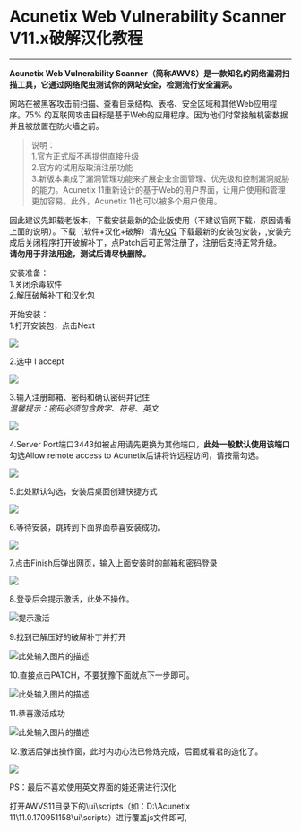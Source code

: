 ﻿# Acunetix Web Vulnerability Scanner V11.x破解汉化教程

------------


**Acunetix Web Vulnerability Scanner（简称AWVS）是一款知名的网络漏洞扫描工具，它通过网络爬虫测试你的网站安全，检测流行安全漏洞。**

网站在被黑客攻击前扫描、查看目录结构、表格、安全区域和其他Web应用程序。75% 的互联网攻击目标是基于Web的应用程序。因为他们时常接触机密数据并且被放置在防火墙之前。

> 说明：<br>
1.官方正式版不再提供直接升级<br>
2.官方的试用版取消注册功能<br>
3.新版本集成了漏洞管理功能来扩展企业全面管理、优先级和控制漏洞威胁的能力。Acunetix 11重新设计的基于Web的用户界面，让用户使用和管理更加容易。此外，Acunetix 11也可以被多个用户使用。

因此建议先卸载老版本，下载安装最新的企业版使用（不建议官网下载，原因请看上面的说明）。下载（软件+汉化+破解）请先[QQ](https://jq.qq.com/?_wv=1027&k=5zVAV37)
下载最新的安装包安装，,安装完成后关闭程序打开破解补丁，点Patch后可正常注册了，注册后支持正常升级。<br>
**请勿用于非法用途，测试后请尽快删除。**

安装准备：<br>
1.关闭杀毒软件<br>
2.解压破解补丁和汉化包

开始安装：<br>
1.打开安装包，点击Next

[![](https://lh3.googleusercontent.com/Eehdj8azPsD2Vf-mLtni7K7OWI4XgC00R6zKMCyX_DIXAtxchMw_tRs0gXieTzZQeKH4Rc9DZ4Q0AAcn8nT2b1A3EznqiuRUgYe_eTfmMmQGQE59ficoOd3sEXlbypBGWkMiOokjQY89i4BxOg5y8JCn84zIYUoqBZmy8HAJgYcSs3JjxWgv4O9j7MVyHDCRRprkflY6OH3YugKHXNPfpCbZIxv4tM7JwedPo9Y1vv2OIICEBGE-AIsQz_vL7jK135OIWdZYVC143Z8pLW1hQ9N2gdPS3-NQkkAZ6NOQfGauNCSGaGZJsPao8y8QT4JGvYjgAGvg42Fvf42nqOnkit0h6GNWZgg3x_uUinpQcamYjH-pwbsERREMxYXMh3WDCBoN_-_ReZCsEAYMoOlCoG9SjSlE4ird929fh5YjPxvQSskTW81gi0ng_peJiY-WPUo06MQ2qz4YDeO8hvzW_FxjofV9bNat1s11Ysy39kwkikHn3DExxKGQVPxuBmqiQ0wM-HlxzRMjRto2NvA8AdMi63k0JU_6lgUJCKJXNnpb6pe5vevqWdmNADnjF8dUA8XHcyBodf1JXI800Q5bfVxJ-Cv7g9brjJUBFA=w503-h389-no)](https://lh3.googleusercontent.com/Eehdj8azPsD2Vf-mLtni7K7OWI4XgC00R6zKMCyX_DIXAtxchMw_tRs0gXieTzZQeKH4Rc9DZ4Q0AAcn8nT2b1A3EznqiuRUgYe_eTfmMmQGQE59ficoOd3sEXlbypBGWkMiOokjQY89i4BxOg5y8JCn84zIYUoqBZmy8HAJgYcSs3JjxWgv4O9j7MVyHDCRRprkflY6OH3YugKHXNPfpCbZIxv4tM7JwedPo9Y1vv2OIICEBGE-AIsQz_vL7jK135OIWdZYVC143Z8pLW1hQ9N2gdPS3-NQkkAZ6NOQfGauNCSGaGZJsPao8y8QT4JGvYjgAGvg42Fvf42nqOnkit0h6GNWZgg3x_uUinpQcamYjH-pwbsERREMxYXMh3WDCBoN_-_ReZCsEAYMoOlCoG9SjSlE4ird929fh5YjPxvQSskTW81gi0ng_peJiY-WPUo06MQ2qz4YDeO8hvzW_FxjofV9bNat1s11Ysy39kwkikHn3DExxKGQVPxuBmqiQ0wM-HlxzRMjRto2NvA8AdMi63k0JU_6lgUJCKJXNnpb6pe5vevqWdmNADnjF8dUA8XHcyBodf1JXI800Q5bfVxJ-Cv7g9brjJUBFA=w503-h389-no)

2.选中 I accept

[![](https://lh3.googleusercontent.com/dGE9TCdeY9Fm3d7X6rcipzfy-pLDljrc_3UgvMvygjt1tWhLQfIk4NM-dKqo1-sGBF4Wguh_RkxvJYd4rzMTXLx4WTswTAaScWLp-pVDVTSoMJ7oveNj_9xB960V_pUWOBNR7S5aaAa0xnXHvAXKGbJ8FZG5VLYUwFq_ldKNxPSZ5c9Xr6I3qWIwAOYAAP_BVh7yf36ZqzICZaR-Ff3rOArw20VzJeaipmHgHJ8PcezTYqtwrP83UBQkxcvVsL1vP9Q8mehVjFqo4CPtxFxljTDQMS93D_tBT1t9hVHX30YLmjNLG_8JwQ3_9tm18EHlD79CSbtgAfmGA1urjDH6vRnKAssCu0Z5uirnAD07fWVmOjfwtpvR44LSh0UHe2rFeAExQ8Q7QQnzeQXdZtf_tKzxzWupACarQkiW-uCNGU3RfVBIqloCZzVPQ0EAQT3zdL4Qd32l3pgSsfHefe-9O6PYY8wzulz7FHssRLbZmRYihcikl86Bd91esw20QuGmdAiVenGtsUboV39jqTHPvtqvTQD7ZIcFs0b1Ucr-WszPUAjxu0MOU-0ly0gXj1lg3UpIglOU_arofoeKql_qQXO0aXhYJu0l4fYikQ=w503-h389-no)](https://lh3.googleusercontent.com/dGE9TCdeY9Fm3d7X6rcipzfy-pLDljrc_3UgvMvygjt1tWhLQfIk4NM-dKqo1-sGBF4Wguh_RkxvJYd4rzMTXLx4WTswTAaScWLp-pVDVTSoMJ7oveNj_9xB960V_pUWOBNR7S5aaAa0xnXHvAXKGbJ8FZG5VLYUwFq_ldKNxPSZ5c9Xr6I3qWIwAOYAAP_BVh7yf36ZqzICZaR-Ff3rOArw20VzJeaipmHgHJ8PcezTYqtwrP83UBQkxcvVsL1vP9Q8mehVjFqo4CPtxFxljTDQMS93D_tBT1t9hVHX30YLmjNLG_8JwQ3_9tm18EHlD79CSbtgAfmGA1urjDH6vRnKAssCu0Z5uirnAD07fWVmOjfwtpvR44LSh0UHe2rFeAExQ8Q7QQnzeQXdZtf_tKzxzWupACarQkiW-uCNGU3RfVBIqloCZzVPQ0EAQT3zdL4Qd32l3pgSsfHefe-9O6PYY8wzulz7FHssRLbZmRYihcikl86Bd91esw20QuGmdAiVenGtsUboV39jqTHPvtqvTQD7ZIcFs0b1Ucr-WszPUAjxu0MOU-0ly0gXj1lg3UpIglOU_arofoeKql_qQXO0aXhYJu0l4fYikQ=w503-h389-no)

3.输入注册邮箱、密码和确认密码并记住<br>
*温馨提示：密码必须包含数字、符号、英文*

[![](https://lh3.googleusercontent.com/Hj_81cSzCiy35aTsoC1UW2ZoxCQ5NzfXfY9shuh5vOvKbEE87zaSn2Dk8N5gVO3QtPGFJ2fN8js0yN_dEPgzir7TU354i0XdwQRL9zu8r29dsBLQamuMIEddILAgIs3wihxgePw51DIa1I1i9JCkXXOA_YD0s5fIrDa3TdvzofjA3GRCNj96-IlxQYJ_K02pgZcO5rX2tviWX05oMpUH5h_5hVxDnlNmmYpgFZodpq3h9Q75Gi2mwhs697-wkKVwvIeNGcksNRal0DRClyqhRBOroNY_cpJ3wZIXnaqDPQQbocDFB3-eBtRT8UYRr-gzVxe4XggMYT056JFwh9Z62UJ7KbFu2mHNzgghpal7MnZm3hkaGsKG8gsviGUYFhy5v1LwatnvG7vVbw_1mME627ZteMRfyVIuNx0zGlp6ustRvddQkfsmgz96C3-9kQdBamBCmyFwpCFvq4VRg3SR3kvCsmckkX3vo9ldVt_mAG_f2ZNraz9JxHjcBQqQ10VcF3l_teZKktDC3KXMi1I6kMDksRQfCeByrO_VoE-Kk_cya9Tn5XIABw8z-WDsjABa2Cb354Gp2vQPNp5xAwWa5_77X61rPlkVZfas9A=w503-h389-no)](https://lh3.googleusercontent.com/Hj_81cSzCiy35aTsoC1UW2ZoxCQ5NzfXfY9shuh5vOvKbEE87zaSn2Dk8N5gVO3QtPGFJ2fN8js0yN_dEPgzir7TU354i0XdwQRL9zu8r29dsBLQamuMIEddILAgIs3wihxgePw51DIa1I1i9JCkXXOA_YD0s5fIrDa3TdvzofjA3GRCNj96-IlxQYJ_K02pgZcO5rX2tviWX05oMpUH5h_5hVxDnlNmmYpgFZodpq3h9Q75Gi2mwhs697-wkKVwvIeNGcksNRal0DRClyqhRBOroNY_cpJ3wZIXnaqDPQQbocDFB3-eBtRT8UYRr-gzVxe4XggMYT056JFwh9Z62UJ7KbFu2mHNzgghpal7MnZm3hkaGsKG8gsviGUYFhy5v1LwatnvG7vVbw_1mME627ZteMRfyVIuNx0zGlp6ustRvddQkfsmgz96C3-9kQdBamBCmyFwpCFvq4VRg3SR3kvCsmckkX3vo9ldVt_mAG_f2ZNraz9JxHjcBQqQ10VcF3l_teZKktDC3KXMi1I6kMDksRQfCeByrO_VoE-Kk_cya9Tn5XIABw8z-WDsjABa2Cb354Gp2vQPNp5xAwWa5_77X61rPlkVZfas9A=w503-h389-no)

4.Server Port端口3443如被占用请先更换为其他端口，**此处一般默认使用该端口**<br>
勾选Allow remote access to Acunetix后讲将许远程访问，请按需勾选。

[![](https://lh3.googleusercontent.com/RrDgjpa7_SH9lUCYYVN6KIKZFobC3HET8jqgWmrmh2BESwlvKPkv7N9VB8yPJZ6-QVoBqUajDYL52bBu5avRVZ7kbuZpC2k9pfx2fsemmjFwI7iuK8Y4BxN_ltZ-4-Ry_ICihQq994uC2zOyoizSvffx20iiDIbVJHHT1t9nUsQIEq8ASCcfZqiwJyT4RD8XgGyjEPRItaywk-STrAfp5_LFSyjnBHf5orV53an1noCEALoIY1z0rwU2BX0B4SfOrB4kfy_ITHzCqfanpFkIsukytUGeYSaWz-nu8ns7L711xN-9zccb3fLxZnFhv_mtwgogHybK8pImvUbi8IuKZh97ma516nfliVqK-zPY3w6mWZ9LMnbx2aPAnZsYcAviAPAe1_aFEn_UpYZIWKOklCN2V-3A-LdY8lJebCRR4eSS4GdUBm9jLjituM_ZVgVIfchFJnAROHkB1Tv-xzyvNavUHrCndmqzB2kTJxPAM1mShnoED5YqPBBxjRa35ygl50GhXncKStOoyNRRZVIJf1ePTGqGapsK85Wynryy0TDTTcgpD_K6X9Uu3UvyVCvdVdjyxlwF3ju4aCR4LXCBT9BCo8huhC1brgvF6A=w503-h389-no)](https://lh3.googleusercontent.com/RrDgjpa7_SH9lUCYYVN6KIKZFobC3HET8jqgWmrmh2BESwlvKPkv7N9VB8yPJZ6-QVoBqUajDYL52bBu5avRVZ7kbuZpC2k9pfx2fsemmjFwI7iuK8Y4BxN_ltZ-4-Ry_ICihQq994uC2zOyoizSvffx20iiDIbVJHHT1t9nUsQIEq8ASCcfZqiwJyT4RD8XgGyjEPRItaywk-STrAfp5_LFSyjnBHf5orV53an1noCEALoIY1z0rwU2BX0B4SfOrB4kfy_ITHzCqfanpFkIsukytUGeYSaWz-nu8ns7L711xN-9zccb3fLxZnFhv_mtwgogHybK8pImvUbi8IuKZh97ma516nfliVqK-zPY3w6mWZ9LMnbx2aPAnZsYcAviAPAe1_aFEn_UpYZIWKOklCN2V-3A-LdY8lJebCRR4eSS4GdUBm9jLjituM_ZVgVIfchFJnAROHkB1Tv-xzyvNavUHrCndmqzB2kTJxPAM1mShnoED5YqPBBxjRa35ygl50GhXncKStOoyNRRZVIJf1ePTGqGapsK85Wynryy0TDTTcgpD_K6X9Uu3UvyVCvdVdjyxlwF3ju4aCR4LXCBT9BCo8huhC1brgvF6A=w503-h389-no)

5.此处默认勾选，安装后桌面创建快捷方式

[![](https://lh3.googleusercontent.com/MTta4TZw_uY3gkvu8Q9L7JTve7iFZPo2lZ2gI2vZ5hvniKo0OSeaH5NvDIjJPLzAerOh2gjbk1_Zio6jmOXbvSp5wT-VAcqBF2MO0hwPo4LfFIM4FegcJL18zts8SIciC8jDq0JzpDzMO_fhY2mzzbuBLJo6wSJ1Tc235U-ZqVvDGiPl7UgunIhrKjqZY8anPbECFOy2qIX0skbnQamhPFi813jx8uAbaABThXfEBhWYep69OzSPSKg28m2zh8JEceGzzde3ZR6nXdiQWn1NYFYc7gSNntlOqy4fTJ_SacOG9NKa5qz1uBiTPBDFWhiVQ5ecYRxMVttTlmxIfQrGKKqjR4cu67vwZC9Zu6h7FRkN_jW2-SPlIEdqBP-9qjVIiMnFv_JHf_QOau_YtzV9jLqEarqjBM-wKZjQ0Qy5iLXywucp10mh0bDybkW2XVDg_wwL210n8JBtyUqgOwYvHSdbizIjfGM-UJ2geHdzs8rUOOUorYW6-NRQM-wLtOKkL07jRImllJEmWSJcYF8Nw6FilDnHhOlD0EeMzdgAqQm1d-8D4mKdg3C0thMEhWSIlmdTrXp4iTd9HtHvxVOllh2WJrMsw-CG_3Y2-A=w503-h389-no)](https://lh3.googleusercontent.com/MTta4TZw_uY3gkvu8Q9L7JTve7iFZPo2lZ2gI2vZ5hvniKo0OSeaH5NvDIjJPLzAerOh2gjbk1_Zio6jmOXbvSp5wT-VAcqBF2MO0hwPo4LfFIM4FegcJL18zts8SIciC8jDq0JzpDzMO_fhY2mzzbuBLJo6wSJ1Tc235U-ZqVvDGiPl7UgunIhrKjqZY8anPbECFOy2qIX0skbnQamhPFi813jx8uAbaABThXfEBhWYep69OzSPSKg28m2zh8JEceGzzde3ZR6nXdiQWn1NYFYc7gSNntlOqy4fTJ_SacOG9NKa5qz1uBiTPBDFWhiVQ5ecYRxMVttTlmxIfQrGKKqjR4cu67vwZC9Zu6h7FRkN_jW2-SPlIEdqBP-9qjVIiMnFv_JHf_QOau_YtzV9jLqEarqjBM-wKZjQ0Qy5iLXywucp10mh0bDybkW2XVDg_wwL210n8JBtyUqgOwYvHSdbizIjfGM-UJ2geHdzs8rUOOUorYW6-NRQM-wLtOKkL07jRImllJEmWSJcYF8Nw6FilDnHhOlD0EeMzdgAqQm1d-8D4mKdg3C0thMEhWSIlmdTrXp4iTd9HtHvxVOllh2WJrMsw-CG_3Y2-A=w503-h389-no)

6.等待安装，跳转到下面界面恭喜安装成功。

[![](https://lh3.googleusercontent.com/YHRyEXjB2ffGmMEXgrU-AlW4S5a2HrmVQ2xOfsqnMxwkXnBZgQ0B2p8TyLCVQODKLryVz_caTcJPWYRVoDNkPzjDoNbzPW0e9qaiw6bZFIZAGNGdRuwih881X--eG8GjzOZdb4evW6TBIcAzBxJtwGezjFiKgz7ufz7XtQrYa8SdSF-oe3fR2obhrC1kgY8jqdX1mvuv-vLVl9oVBEG1kU07oLJAQGA43heMcxj9KzK6dZcHVr86tsOmNHai330hMlZ0J7DtcYOon8ht8GdoUx9q4XQDRDy9GGss2F-o9Nu190dsMRUbbAbC8XpZBNqMYQGW_IJ0I3o4T-jmi4y0gHKmGKxCcU9KLENTuH6EDA4rRAgaP4zwXrGykIEfLu2cF0beu8ypyVLGsSiLPImP0o4mo0o7aYxzszRKsGHfoiZ-wFSR9jy5H_2qYCm2gkZ7DHA5VOycHRpX-YLWCNwUdKsZ3QuZDJq2b88E9qbbP-mUc7-a2qsnjT4GQwv1XzR9WxCPbGY4_qX8uENpw3rsUtOSClK_7guL9jjh9ztBxu3acPpOS4dfeM3foeq-mNPIMgCL4uYtE2z22ho0FmIF-FRqsLfSGGRSD5pQdg=w503-h389-no)](https://lh3.googleusercontent.com/YHRyEXjB2ffGmMEXgrU-AlW4S5a2HrmVQ2xOfsqnMxwkXnBZgQ0B2p8TyLCVQODKLryVz_caTcJPWYRVoDNkPzjDoNbzPW0e9qaiw6bZFIZAGNGdRuwih881X--eG8GjzOZdb4evW6TBIcAzBxJtwGezjFiKgz7ufz7XtQrYa8SdSF-oe3fR2obhrC1kgY8jqdX1mvuv-vLVl9oVBEG1kU07oLJAQGA43heMcxj9KzK6dZcHVr86tsOmNHai330hMlZ0J7DtcYOon8ht8GdoUx9q4XQDRDy9GGss2F-o9Nu190dsMRUbbAbC8XpZBNqMYQGW_IJ0I3o4T-jmi4y0gHKmGKxCcU9KLENTuH6EDA4rRAgaP4zwXrGykIEfLu2cF0beu8ypyVLGsSiLPImP0o4mo0o7aYxzszRKsGHfoiZ-wFSR9jy5H_2qYCm2gkZ7DHA5VOycHRpX-YLWCNwUdKsZ3QuZDJq2b88E9qbbP-mUc7-a2qsnjT4GQwv1XzR9WxCPbGY4_qX8uENpw3rsUtOSClK_7guL9jjh9ztBxu3acPpOS4dfeM3foeq-mNPIMgCL4uYtE2z22ho0FmIF-FRqsLfSGGRSD5pQdg=w503-h389-no)

7.点击Finish后弹出网页，输入上面安装时的邮箱和密码登录

[![](https://lh3.googleusercontent.com/_2LKm2pcEncEDTd_OMeM3BCf9--Dug8RUSS8xKNhikSALCCNt-YF7lkveQqefGYlex2HOkcs7PwsMw1B2i6cYJMjFlxWGU6TAoDcRBhohDU3teObEWS4IvtG6G5a2C3zufztypvmlxUQxANHiU2LQ8kuwd7tkE2VbvHmK7aKAXmUQgpjHSTEdizs7KMoetPB8vaNGARGtLSK07NPRJ2PbujLitVRIBlpjSeVBoR4HTBAzNgCHYFKoqNA4y1xeAlo5qhLjiGzYcwiY4_jcv4JD5qXCa0icjB9fW0XTYYcl9_EbtE-4K4lP8tf5a_jJEVDpA0j-FkQgYLMXmN52ZtYk7lGmjXhzWLpWBQ2m-nLzHUrVwOl4kTSaM07PP9pZF0lpQvqWgARpxDnNbqd-1ElAmxya66YXqFhcGtL25LiIfMW6u0Rsu5U-9NPIR4QmnWGUpzcfofTggMbVgxb6fMNeZI4dCPDH-0JhWaNWfCAbZ34Nhg3aI2UG2EtzgS0Wsh6SLIJi6VT_baq-aQVemuqoAXQt3bKUREJXnEqRIIF23swauFAQKP9yZiGV0dggNitqyTrA_vq7qmLV2tXLCCBen3gBqf9u7r1AKNhAg=w718-h463-no)](https://lh3.googleusercontent.com/_2LKm2pcEncEDTd_OMeM3BCf9--Dug8RUSS8xKNhikSALCCNt-YF7lkveQqefGYlex2HOkcs7PwsMw1B2i6cYJMjFlxWGU6TAoDcRBhohDU3teObEWS4IvtG6G5a2C3zufztypvmlxUQxANHiU2LQ8kuwd7tkE2VbvHmK7aKAXmUQgpjHSTEdizs7KMoetPB8vaNGARGtLSK07NPRJ2PbujLitVRIBlpjSeVBoR4HTBAzNgCHYFKoqNA4y1xeAlo5qhLjiGzYcwiY4_jcv4JD5qXCa0icjB9fW0XTYYcl9_EbtE-4K4lP8tf5a_jJEVDpA0j-FkQgYLMXmN52ZtYk7lGmjXhzWLpWBQ2m-nLzHUrVwOl4kTSaM07PP9pZF0lpQvqWgARpxDnNbqd-1ElAmxya66YXqFhcGtL25LiIfMW6u0Rsu5U-9NPIR4QmnWGUpzcfofTggMbVgxb6fMNeZI4dCPDH-0JhWaNWfCAbZ34Nhg3aI2UG2EtzgS0Wsh6SLIJi6VT_baq-aQVemuqoAXQt3bKUREJXnEqRIIF23swauFAQKP9yZiGV0dggNitqyTrA_vq7qmLV2tXLCCBen3gBqf9u7r1AKNhAg=w718-h463-no)

8.登录后会提示激活，此处不操作。

![提示激活][1]

9.找到已解压好的破解补丁并打开

![此处输入图片的描述][2]

  10.直接点击PATCH，不要犹豫下面就点下一步即可。
  
  ![此处输入图片的描述][3]
  
  11.恭喜激活成功
  
  ![此处输入图片的描述][4]
  
12.激活后弹出操作窗，此时内功心法已修炼完成，后面就看君的造化了。

[![](https://lh3.googleusercontent.com/48X1k0Lym4ZWcfy4FFRPveDffzCp9NrLz86at1jWax8kB7H6H-Y3ltw4mscVB5SazGJKbUnWUidR_NCaiLa9IQQC7583GTcLSrjUn-VQShahLq5fzyfxpOd9SFll56MpLdKkAZiMppf5VAx2QSR7EgsuPss4Cx8hr2OdVwGZUWfVRvbv2VIjSTxPWshxLuxIImj7OWI0qA_0UK5FTZ1Ga6GUqryRdHIGDwhSPc-PP7yJ2OYB85miR4QeXaV8scMbwdpBVOMHdpIcQX19tCQqcxLtKIsxUvgOxzLqbQWoxnI-CzzePMu6SPieGKk-RGPCiCzHJp1Fs_YQ5Iv-q2vKwCwZgp4qhQ1RZORdZHQ2nHbSjGb5aQ58aJQN-ysHI_4tpYER1hp-qjFqo2Cxy9pDxpcmjv52E5jCE2iSN2Y_HwWs2mDNHmKiBxbRGSH7NGLVQvyUAcUwmCDluBof7vzZ4j_bF8T5Om0Gu4cnT_5b5XU31DtI6IZzrKPxKdld4p1qqL-JJVTNY30dny3BidJHB9TrvQG6K3sS0n0Nu86gU_bcvch4vFVHbb1auhfsI-QJRU3YBf0ZQHrUzjcrgG1WDk_uPGBIHQgbq-TK7w=w968-h564-no)](https://lh3.googleusercontent.com/48X1k0Lym4ZWcfy4FFRPveDffzCp9NrLz86at1jWax8kB7H6H-Y3ltw4mscVB5SazGJKbUnWUidR_NCaiLa9IQQC7583GTcLSrjUn-VQShahLq5fzyfxpOd9SFll56MpLdKkAZiMppf5VAx2QSR7EgsuPss4Cx8hr2OdVwGZUWfVRvbv2VIjSTxPWshxLuxIImj7OWI0qA_0UK5FTZ1Ga6GUqryRdHIGDwhSPc-PP7yJ2OYB85miR4QeXaV8scMbwdpBVOMHdpIcQX19tCQqcxLtKIsxUvgOxzLqbQWoxnI-CzzePMu6SPieGKk-RGPCiCzHJp1Fs_YQ5Iv-q2vKwCwZgp4qhQ1RZORdZHQ2nHbSjGb5aQ58aJQN-ysHI_4tpYER1hp-qjFqo2Cxy9pDxpcmjv52E5jCE2iSN2Y_HwWs2mDNHmKiBxbRGSH7NGLVQvyUAcUwmCDluBof7vzZ4j_bF8T5Om0Gu4cnT_5b5XU31DtI6IZzrKPxKdld4p1qqL-JJVTNY30dny3BidJHB9TrvQG6K3sS0n0Nu86gU_bcvch4vFVHbb1auhfsI-QJRU3YBf0ZQHrUzjcrgG1WDk_uPGBIHQgbq-TK7w=w968-h564-no)

PS：最后不喜欢使用英文界面的娃还需进行汉化

打开AWVS11目录下的\ui\scripts（如：D:\Acunetix 11\11.0.170951158\ui\scripts）进行覆盖js文件即可,


  [1]: https://lh3.googleusercontent.com/SvVxSnMj6sfnX-iNeLT0pJIcDuul7a3AMfX0yxPlCP-2HdeU6z3jvtP17m0dEsl0w47wEBgFVXdh_oiZ3h9adxBB-PjGewx8FA3pzUBSf5-7j0VTk_lbiuaWra7Hd7LeY2ng960Cn3gRS4SSaVpl9dAtHu9jV9OTAsoo1ymmG0215V2wBCcvavRNJS7oHq8HBTW5EMTChh4lDMOZTNI8AQ_4zAGUXAj69mCVMNKnubmwZwfCMokcl7PNkNJHAV27B1UwvTP1Sncd_PLgk_H2wivzKjUzI6easbeDFHIJ0y7Tc3O0dEYY2dzgYCi49IjTBssaRl6XuBp9uNZi6rMTtWt8bmOG0NMPpSCG4ifmILjkHnvZb2hPvVcgin8dz5znBskKVDnJJhQmoUit-lZyhW-lO-d_aBSTR_s8EhvlSELBdIWXz6yZ1BFXc2qEdLp272VSwX-GCIuh4yiHr-rsq-hJYZdbH_JIFBri_-f0foSHBDhwhwLRm9aK6_gqFz97N9eFbVlRYhS9ydrQApz8napB8g--O9DXDh6SMFfQXWyz-LYnOiiqobKNZZmQMbDssbUPK78kCLLEqsuyp4RiOP9E2NJSAX5y-WHIqw=w592-h185-no
  [2]: https://lh3.googleusercontent.com/seVrt4izebu5glNirSu0eGap8GezcsMm-hNgJXIRnB-5HJnw0iyeesOXarJjqlOJHwCVlbQCCOzL2AUvEJNYkvr-0BsKULKwBfeXnMk234DQmFOPBd7KicTEwj7yhNOuxvypH401iNDyi61bT11yAucl8RVNi0hU9OygSk0xk_1C7K6hmQ3BQTCfz19u475AAavUs8WEowkL-K7Y37c_HLCFOozzVPMLNQSAbvFb-eWILMQFlAh6OI9Z1_IOWnp_hAXBSvQ6HA8ovO74lCO4HoFIWBpmWPDmRp7L75HYw0bBkYUAVIl3Hwd8g7A3S6kkpfeua7fLK963_vTvUVsSBHVGP4I4wdTi0Vo1W-SfpSIttHMK9M51ySvjG8ds7IenUvWZYHba_sl1oGyDIyLYC6nff45jsM8z_JpqS-jWYxkzQj6QFgQGi-_f27XrjrlUL2jItOixQokCg8FoD8RonAhFRlDN9e77mI9zsMPRQ1fQSJaPjkNvJUe9jIFUaEOIpr0Yr7iLusFNtMnTSNCbiIyP3qAG-oFMN7SqeigTeFsuWdSj_zL87X_OnXsHXPx8NXQVEd-gWZYP3-IPZVIvYQrP4RLqfhLhjU1DBQ=w670-h138-no
  [3]: https://lh3.googleusercontent.com/UTwwOFBxtqmH_P8X3H3AwJOLAJZTJzHr39opzTOgxQ8rXX4bbeAkySKjzlr_hox17QRarNPJqCXE2Er_B1yk3iOei1O5VtbWG79LUog3cXsawF8PuhSxJPbqFZyJ6dQQL57RMh02CMH0Sp687uzKXM6-IX_MzEWYtBPJhprfIEciDqLrtJAVYgUDcuq3-Rd3v1aNzLEuUINsCYgDa84K512T6mYbd7sX9JuuelbhnFU-0Vf7ljF5iO9SEuHUhE7oZ_8_DRhPjABgOG_MXjAp-zStIJTOYt7idZQ2IRmLPBxhQJyDYIA0SWBXy_a4TZdnlslIRW8C_eHl5fiNdy1efU_8Qmrg51VqoWjT2AmXXBbluIZcb6tcXHPKl76-BDll3Mw5xzsxs2bIPV7Z4uF5tUIRujVILkK0_Bq7na7QyEHDF3qN3od5V6I0UmMCaJ-M8nyVZzLxdLU7hAFCcuSkv86d67KqXAzxseB9xYZlYkuaYJ0PnRJIFGc302d5xHBd1vaMgSdlHavym8p-yF1i5vBch5F5tOzSEtNVodyvsEiA1dBFwa4dyh2rCj9fBtRKftourTDNxNrqDFrKCaeHInw3o81s-qXKCxci5g=w334-h323-no
  [4]: https://lh3.googleusercontent.com/r9a0lapmrlWYLjq31UMLtyS99tMgXW-D0SnQsEA2_t6UO7awNaCoQ4wFDfNrwwRAyC9h6YI0KQtR7ZNBAPwQ2j8eXWcpfcqQZn4ztMFYA3hwXXtcAeZB3aqNotjDLhZQf54yIdoa1XXzjmz55Hb4KptMsYLLtyJupbTQ41a4DnhDboIlzNRLxmxIWiXokAwpdibeWzfmhdYghQ_LwXnT5VM88n_cXHO4y4yClGp-HRUvDC2dkInZ9p_GMi7kajeMwd0V47rM3ZTN4bwivE1ZdpjWPxeu8ErS5z1Rrb_UhSyibm9tygsfwCgT2I9yAgeY3rdtATRfPDRiR7BUT8ITYqSBBFUyrut6xJR46pWQxuepO1Rr1UCGiSIhFgASn9JZv5wx9QYgPK6ESjDdAaXXWki63HSHes5e4uEtdDh5vFw-ora_dvlHWaQNiLR3JQUftKxWPQbvoZooJWtCie9-gYE9nznnU84f8syx-caRhoRn4TJBXRUtlUWjwOGN_WxuJZaUuNj5RnskjgyiQtPCpXdvoGS3K0CEakcJ4LOtkuTNAW204jqa7YF5vVTs-isXcRGL6rw2-0niZOC2ZkvuD30SFaCvq2o0xpPZ7w=w423-h329-no